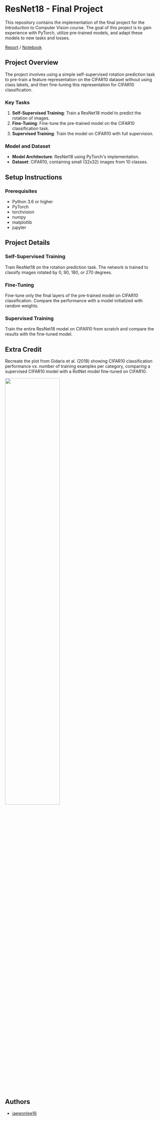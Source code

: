 # ResNet18 - Final Project

This repository contains the implementation of the final project for the Introduction to Computer Vision course. The goal of this project is to gain experience with PyTorch, utilize pre-trained models, and adapt these models to new tasks and losses.

[Report](https://github.com/jaewonlee16/ResNet18/blob/master/Computer_Vision_Final.pdf) / [Notebook](https://github.com/jaewonlee16/ResNet18/blob/master/FP_rotation.ipynb)

## Project Overview

The project involves using a simple self-supervised rotation prediction task to pre-train a feature representation on the CIFAR10 dataset without using class labels, and then fine-tuning this representation for CIFAR10 classification.

### Key Tasks

1. **Self-Supervised Training**: Train a ResNet18 model to predict the rotation of images.
2. **Fine-Tuning**: Fine-tune the pre-trained model on the CIFAR10 classification task.
3. **Supervised Training**: Train the model on CIFAR10 with full supervision.

### Model and Dataset

- **Model Architecture**: ResNet18 using PyTorch's implementation.
- **Dataset**: CIFAR10, containing small (32x32) images from 10 classes.



## Setup Instructions

### Prerequisites

- Python 3.6 or higher
- PyTorch
- torchvision
- numpy
- matplotlib
- jupyter


## Project Details

### Self-Supervised Training

Train ResNet18 on the rotation prediction task. The network is trained to classify images rotated by 0, 90, 180, or 270 degrees.

### Fine-Tuning

Fine-tune only the final layers of the pre-trained model on CIFAR10 classification. Compare the performance with a model initialized with random weights.

### Supervised Training

Train the entire ResNet18 model on CIFAR10 from scratch and compare the results with the fine-tuned model.

## Extra Credit

Recreate the plot from Gidaris et al. (2018) showing CIFAR10 classification performance vs. number of training examples per category, comparing a supervised CIFAR10 model with a RotNet model fine-tuned on CIFAR10.

<img src= "https://github.com/jaewonlee16/ResNet18/assets/73290953/a3260115-5b57-48af-b6ec-2c3650ec7169" width="60%" height="60%">


## Authors

- [jaewonlee16](https://github.com/jaewonlee16)
